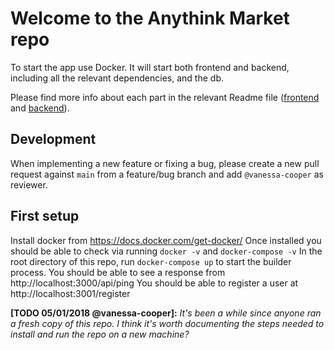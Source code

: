 # Welcome to the Anythink Market repo

To start the app use Docker. It will start both frontend and backend, including all the relevant dependencies, and the db.

Please find more info about each part in the relevant Readme file ([frontend](frontend/readme.md) and [backend](backend/README.md)).

## Development

When implementing a new feature or fixing a bug, please create a new pull request against `main` from a feature/bug branch and add `@vanessa-cooper` as reviewer.

## First setup

Install docker from https://docs.docker.com/get-docker/
Once installed you should be able to check via running `docker -v` and `docker-compose -v`
In the root directory of this repo, run `docker-compose up` to start the builder process.
You should be able to see a response from http://localhost:3000/api/ping
You should be able to register a user at http://localhost:3001/register

**[TODO 05/01/2018 @vanessa-cooper]:** _It's been a while since anyone ran a fresh copy of this repo. I think it's worth documenting the steps needed to install and run the repo on a new machine?_
